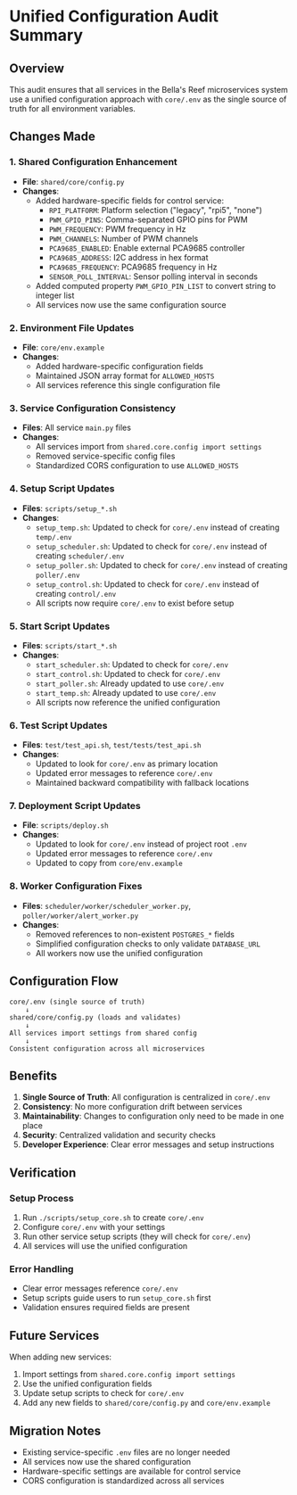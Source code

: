 # Unified Configuration Audit Summary

## Overview
This audit ensures that all services in the Bella's Reef microservices system use a unified configuration approach with `core/.env` as the single source of truth for all environment variables.

## Changes Made

### 1. Shared Configuration Enhancement
- **File**: `shared/core/config.py`
- **Changes**:
  - Added hardware-specific fields for control service:
    - `RPI_PLATFORM`: Platform selection ("legacy", "rpi5", "none")
    - `PWM_GPIO_PINS`: Comma-separated GPIO pins for PWM
    - `PWM_FREQUENCY`: PWM frequency in Hz
    - `PWM_CHANNELS`: Number of PWM channels
    - `PCA9685_ENABLED`: Enable external PCA9685 controller
    - `PCA9685_ADDRESS`: I2C address in hex format
    - `PCA9685_FREQUENCY`: PCA9685 frequency in Hz
    - `SENSOR_POLL_INTERVAL`: Sensor polling interval in seconds
  - Added computed property `PWM_GPIO_PIN_LIST` to convert string to integer list
  - All services now use the same configuration source

### 2. Environment File Updates
- **File**: `core/env.example`
- **Changes**:
  - Added hardware-specific configuration fields
  - Maintained JSON array format for `ALLOWED_HOSTS`
  - All services reference this single configuration file

### 3. Service Configuration Consistency
- **Files**: All service `main.py` files
- **Changes**:
  - All services import from `shared.core.config import settings`
  - Removed service-specific config files
  - Standardized CORS configuration to use `ALLOWED_HOSTS`

### 4. Setup Script Updates
- **Files**: `scripts/setup_*.sh`
- **Changes**:
  - `setup_temp.sh`: Updated to check for `core/.env` instead of creating `temp/.env`
  - `setup_scheduler.sh`: Updated to check for `core/.env` instead of creating `scheduler/.env`
  - `setup_poller.sh`: Updated to check for `core/.env` instead of creating `poller/.env`
  - `setup_control.sh`: Updated to check for `core/.env` instead of creating `control/.env`
  - All scripts now require `core/.env` to exist before setup

### 5. Start Script Updates
- **Files**: `scripts/start_*.sh`
- **Changes**:
  - `start_scheduler.sh`: Updated to check for `core/.env`
  - `start_control.sh`: Updated to check for `core/.env`
  - `start_poller.sh`: Already updated to use `core/.env`
  - `start_temp.sh`: Already updated to use `core/.env`
  - All scripts now reference the unified configuration

### 6. Test Script Updates
- **Files**: `test/test_api.sh`, `test/tests/test_api.sh`
- **Changes**:
  - Updated to look for `core/.env` as primary location
  - Updated error messages to reference `core/.env`
  - Maintained backward compatibility with fallback locations

### 7. Deployment Script Updates
- **File**: `scripts/deploy.sh`
- **Changes**:
  - Updated to look for `core/.env` instead of project root `.env`
  - Updated error messages to reference `core/.env`
  - Updated to copy from `core/env.example`

### 8. Worker Configuration Fixes
- **Files**: `scheduler/worker/scheduler_worker.py`, `poller/worker/alert_worker.py`
- **Changes**:
  - Removed references to non-existent `POSTGRES_*` fields
  - Simplified configuration checks to only validate `DATABASE_URL`
  - All workers now use the unified configuration

## Configuration Flow

```
core/.env (single source of truth)
    ↓
shared/core/config.py (loads and validates)
    ↓
All services import settings from shared config
    ↓
Consistent configuration across all microservices
```

## Benefits

1. **Single Source of Truth**: All configuration is centralized in `core/.env`
2. **Consistency**: No more configuration drift between services
3. **Maintainability**: Changes to configuration only need to be made in one place
4. **Security**: Centralized validation and security checks
5. **Developer Experience**: Clear error messages and setup instructions

## Verification

### Setup Process
1. Run `./scripts/setup_core.sh` to create `core/.env`
2. Configure `core/.env` with your settings
3. Run other service setup scripts (they will check for `core/.env`)
4. All services will use the unified configuration

### Error Handling
- Clear error messages reference `core/.env`
- Setup scripts guide users to run `setup_core.sh` first
- Validation ensures required fields are present

## Future Services

When adding new services:
1. Import settings from `shared.core.config import settings`
2. Use the unified configuration fields
3. Update setup scripts to check for `core/.env`
4. Add any new fields to `shared/core/config.py` and `core/env.example`

## Migration Notes

- Existing service-specific `.env` files are no longer needed
- All services now use the shared configuration
- Hardware-specific settings are available for control service
- CORS configuration is standardized across all services 
